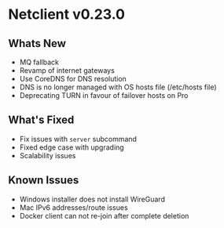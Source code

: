 # Netclient v0.23.0

## Whats New
- MQ fallback
- Revamp of internet gateways
- Use CoreDNS for DNS resolution
- DNS is no longer managed with OS hosts file (/etc/hosts file)
- Deprecating TURN in favour of failover hosts on Pro

## What's Fixed
- Fix issues with `server` subcommand
- Fixed edge case with upgrading
- Scalability issues

## Known Issues
- Windows installer does not install WireGuard
- Mac IPv6 addresses/route issues
- Docker client can not re-join after complete deletion
